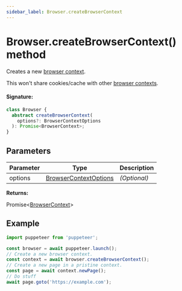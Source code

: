 ```yaml
---
sidebar_label: Browser.createBrowserContext
---
```


# Browser.createBrowserContext() method

Creates a new [browser context](./puppeteer.browsercontext.md).

This won't share cookies/cache with other [browser contexts](./puppeteer.browsercontext.md).

#### Signature:

```typescript
class Browser {
  abstract createBrowserContext(
    options?: BrowserContextOptions
  ): Promise<BrowserContext>;
}
```

## Parameters

| Parameter | Type                                                          | Description  |
| --------- | ------------------------------------------------------------- | ------------ |
| options   | [BrowserContextOptions](./puppeteer.browsercontextoptions.md) | _(Optional)_ |

**Returns:**

Promise&lt;[BrowserContext](./puppeteer.browsercontext.md)&gt;

## Example

```ts
import puppeteer from 'puppeteer';

const browser = await puppeteer.launch();
// Create a new browser context.
const context = await browser.createBrowserContext();
// Create a new page in a pristine context.
const page = await context.newPage();
// Do stuff
await page.goto('https://example.com');
```
